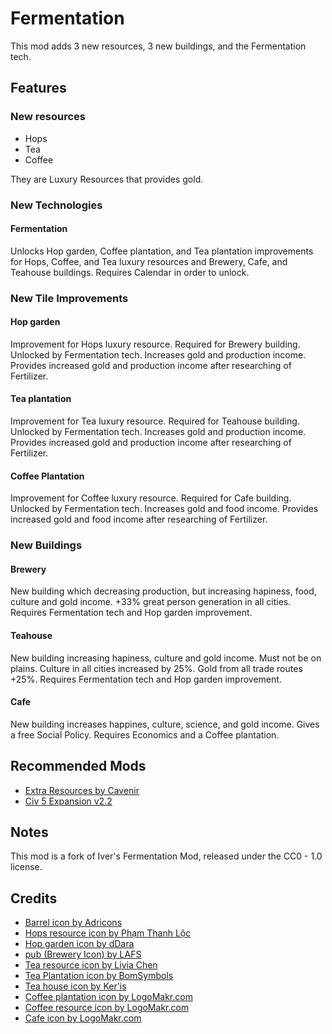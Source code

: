 # Fermentation
This mod adds 3 new resources, 3 new buildings, and the Fermentation tech.

## Features
### New resources
- Hops
- Tea
- Coffee

They are Luxury Resources that provides gold.

### New Technologies

#### Fermentation
Unlocks Hop garden, Coffee plantation, and Tea plantation improvements for Hops, Coffee, and Tea luxury resources and Brewery, Cafe, and Teahouse buildings. Requires Calendar in order to unlock.

### New Tile Improvements
#### Hop garden
Improvement for Hops luxury resource. Required for Brewery building. Unlocked by Fermentation tech. Increases gold and production income. Provides increased gold and production income after researching of Fertilizer.
#### Tea plantation
Improvement for Tea luxury resource. Required for Teahouse building. Unlocked by Fermentation tech. Increases gold and production income. Provides increased gold and production income after researching of Fertilizer.
#### Coffee Plantation
Improvement for Coffee luxury resource. Required for Cafe building. Unlocked by Fermentation tech. Increases gold and food income. Provides increased gold and food income after researching of Fertilizer.

### New Buildings
#### Brewery
New building which decreasing production, but increasing hapiness, food, culture and gold income. +33% great person generation in all cities. Requires Fermentation tech and Hop garden improvement.
#### Teahouse
New building increasing hapiness, culture and gold income. Must not be on plains. Culture in all cities increased by 25%. Gold from all trade routes +25%. Requires Fermentation tech and Hop garden improvement.
#### Cafe
New building increases happines, culture, science, and gold income. Gives a free Social Policy. Requires Economics and a Coffee plantation.

## Recommended Mods
- [Extra Resources by Cavenir](https://github.com/Cavenir/Extra-Resources)
- [Civ 5 Expansion v2.2](https://cdn.discordapp.com/attachments/664739473367760908/716157804846514230/Civ5ExpansionModv2.2.zip)

## Notes
This mod is a fork of Iver's Fermentation Mod, released under the CC0 - 1.0 license.

## Credits
- [Barrel icon by Adricons](https://thenounproject.com/search/?q=fermenting&i=217198)
- [Hops resource icon by Phạm Thanh Lộc](https://thenounproject.com/search/?q=hop&i=2803410)
- [Hop garden icon by dDara](https://thenounproject.com/search/?q=hop&i=1821207)
- [pub (Brewery Icon) by LAFS](https://thenounproject.com/search/?q=brewery&i=2559155)
- [Tea resource icon by Livia Chen](https://thenounproject.com/search/?q=tea&i=2530821)
- [Tea Plantation icon by BomSymbols](https://thenounproject.com/search/?q=tea%20plantation&i=516754)
- [Tea house icon by Ker'is](https://thenounproject.com/term/tea/1733779/)
- [Coffee plantation icon by LogoMakr.com](logomakr.com/8fpQhz)
- [Coffee resource icon by LogoMakr.com](logomakr.com/0FCsVy)
- [Cafe icon by LogoMakr.com](logomakr.com/5qr9Pw)
